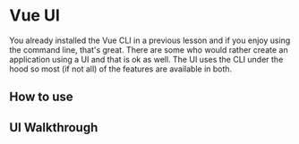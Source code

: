 # Vue UI

You already installed the Vue CLI in a previous lesson and if you enjoy using the command line, that's great. There are some who would rather create an application using a UI and that is ok as well. The UI uses the CLI under the hood so most (if not all) of the features are available in both.

## How to use

## UI Walkthrough
